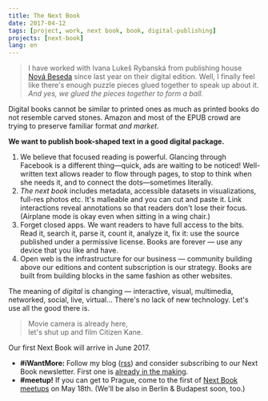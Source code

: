 ```yaml
---
title: The Next Book
date: 2017-04-12
tags: [project, work, next book, book, digital-publishing]
projects: [next-book]
lang: en
---
```

> I have worked with Ivana Lukeš Rybanská from publishing house [Nová Beseda](https://www.novabeseda.cz) since last year on their digital edition. Well, I finally feel like there's enough puzzle pieces glued together to speak up about it. *And yes, we glued the pieces together to form a ball.*

Digital books cannot be similar to printed ones as much as printed books do not resemble carved stones. Amazon and most of the EPUB crowd are trying to preserve familiar format *and market*.

**We want to publish book-shaped text in a good digital package.**

1. We believe that focused reading is powerful. Glancing through Facebook is a different thing—quick, ads are waiting to be noticed! Well-written text allows reader to flow through pages, to stop to think when she needs it, and to connect the dots—sometimes literally.
2. *The next book* includes metadata, accessible datasets in visualizations, full-res photos etc. It's malleable and you can cut and paste it. Link interactions reveal annotations so that readers don't lose their focus. (Airplane mode is okay even when sitting in a wing chair.)
3. Forget closed apps. We want readers to have full access to the bits. Read it, search it, parse it, count it, analyze it, fix it: use the source published under a permissive license. Books are forever — use any device that you like and have.
4. Open web is the infrastructure for our business — community building above our editions and content subscription is our strategy. Books are built from building blocks in the same fashion as other websites.

The meaning of *digital* is changing — interactive, visual, multimedia, networked, social, live, virtual… There's no lack of new technology. Let's use all the good there is. 

> Movie camera is already here,  
> let's shut up and film Citizen Kane.

Our first Next Book will arrive in June 2017. 

- **#iWantMore:** Follow my blog ([rss](https://jan-martinek.com/articles/feed)) and consider subscribing to our Next Book newsletter. First one is [already in the making](https://next-book.github.io/newsletter/). 
- **#meetup!** If you can get to Prague, come to the first of [Next Book meetups](https://www.facebook.com/events/1437506909641388/) on May 18th. (We'll be also in Berlin & Budapest soon, too.)
